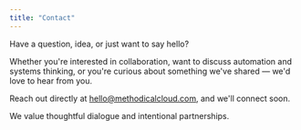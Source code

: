 ```yaml
---
title: "Contact"
---
```


Have a question, idea, or just want to say hello?

Whether you're interested in collaboration, want to discuss automation and systems thinking, or you're curious about something we've shared — we'd love to hear from you.

Reach out directly at [hello@methodicalcloud.com](mailto:hello@methodicalcloud.com), and we'll connect soon.

We value thoughtful dialogue and intentional partnerships.
